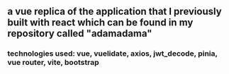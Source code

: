 ## a vue replica of the application that I previously built with react which can be found in my repository called "adamadama"

### technologies used: vue, vuelidate, axios, jwt_decode, pinia, vue router, vite, bootstrap
